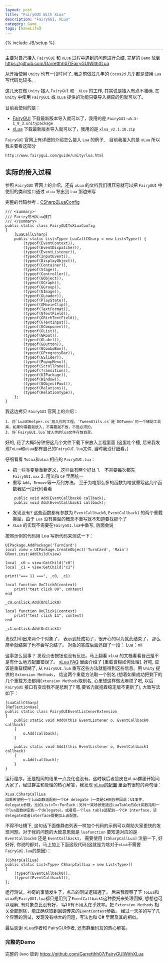 ```yaml
---
layout: post
title: "FairyGUI With XLua"
description: "FairyGUI, XLua"
category: Game
tags: [GameLife]
---
```


{% include JB/setup %}


--------------------------

主要对自己接入 `FairyGUI` 和 `xLua` 过程中遇到的问题进行总结, 完整的 `Demo` 放到 https://github.com/Garretthh07/FairyGUIWithXLua

从开始使用 `Unity` 也有一段时间了, 我之前做过几年的 `Cocos2d` 几乎都是使用 `Lua` 写代码比较多。

这几天在做 `Unity` 接入 `FairyGUI` 和　`XLua` 的工作, 其实说是接入有点不准确, 在 `Unity` 中使用 `FairyGUI` 或 `XLua` 提供的功能只要导入相应的包就可以了。

目前我使用的是：

- [FairyGUI](https://github.com/fairygui/FairyGUI-unity/releases "FairyGUI") 下载最新版本导入就可以了，我用的是 `FairyGUI-u5.5-1_9_3.unitypackage`
- [xLua](https://github.com/Tencent/xLua/releases "xLua") 下载最新版本导入就可以了，我用的是 `xlua_v2.1.10.zip`


`FairyGUI` 官网上有详细的介绍怎么接入 `Lua` 的例子,　目前我接入的是 `xLua` 所以我主要看这部分

    http://www.fairygui.com/guide/unity/lua.html

## 实际的接入过程

参照 `FairyGUI` 官网上的介绍，还有 `xLua` 的文档我们很容易就可以把 `FairyGUI` 中使用的类和接口通过 `xLua` 导出到 `Lua` 那边来写

完整的代码参考：[CSharp2LuaConfig](https://github.com/Garretthh07/FairyGUIWithXLua/blob/master/Assets/Scripts/CSharp2LuaConfig.cs)

```
/// <summary>  
/// Fariry导出XLua接口  
/// </summary>  
public static class FairyGUIToXLuaConfig
{
    [LuaCallCSharp]
    public static List<Type> LuaCallCSharp = new List<Type>() {
        (typeof(EventContext)),
        (typeof(EventDispatcher)),
        (typeof(EventListener)),
        (typeof(InputEvent)),
        (typeof(DisplayObject)),
        (typeof(Container)),
        (typeof(Stage)),
        (typeof(Controller)),
        (typeof(GObject)),
        (typeof(GGraph)),
        (typeof(GGroup)),
        (typeof(GImage)),
        (typeof(GLoader)),
        (typeof(PlayState)),
        (typeof(GMovieClip)),
        (typeof(TextFormat)),
        (typeof(GTextField)),
        (typeof(GRichTextField)),
        (typeof(GTextInput)),
        (typeof(GComponent)),
        (typeof(GList)),
        (typeof(GRoot)),
        (typeof(GLabel)),
        (typeof(GButton)),
        (typeof(GComboBox)),
        (typeof(GProgressBar)),
        (typeof(GSlider)),
        (typeof(PopupMenu)),
        (typeof(ScrollPane)),
        (typeof(Transition)),
        (typeof(UIPackage)),
        (typeof(Window)),
        (typeof(GObjectPool)),
        (typeof(Relations)),
        (typeof(RelationType)),
    };
}
```

我这边拷贝 `FairyGUI` 官网上的介绍：

    1. 将`LuaUIHelper.cs`放入你的工程。`TweenUtils.cs`是`DOTween`的一个辅助工具类，如果你需要就放入，不需要就不放，不是必须的。
    3. 将`FairyGUI.lua`放入你的lua文件存放目录。

好的, 花了大概5分钟把这几个文件下载下来放入工程里面 (这里吐个槽, 后来我发现`ToLua`和`uLua`都有自己的`FairyGUI.lua`文件, 当时我没仔细看。)

仔细看看 `ToLua`和`uLua` 相应的 `FairyGUI.lua`：

- 把一些类变量重新定义，这样做有两个好处 1.　不需要每次都先　`FairyGUI.xxx` 2. 用法和 `C#` 里面统一
- 重写 `Add`，`Remove`等一系列方法。 至于为啥那么多的函数为啥就重写这几个函数我贴一段代码看看

```
    public void Add(EventCallback0 callback);
    public void Add(EventCallback1 callback);
```

- 发现没有? 这些函数都有参数为 `EventCallback0`, `EventCallback1` 的两个重载类型，由于 `Lua` 没有类型的概念不重写就不知道要找那个了
- `XLua` 的实现不需要在`FairyGUI.lua`中重写, 后面会说

按照示例的代码用 Lua 写断代码来测试一下：

```
UIPackage.AddPackage('TurnCard')
local view = UIPackage.CreateObject('TurnCard', 'Main')
GRoot.inst:AddChild(view)

local _c0 = view:GetChild("c0")
local _c1 = view:GetChild("c1")

print("=== 11 ===", _c0, _c1)

local function OnClick0(context)
    print("test click 00", context)
end

_c0.onClick:Add(OnClick0)

local function OnClick1(context)
    print("test click 11", context)
end

_c1.onClick:Add(OnClick1)
```

发现打印出来两个个对象了， 表示到处成功了，很开心的以为就此结束了， 那么简单就结束了也不会写总结了。
对象的答应后面还跟了一段： Lua：nil

这事怎么回事？ 发现点击按钮也没有反应。马上翻看 xLua 的文档看看自己是不是有什么地方配置错误了。 [xLua FAQ](https://github.com/Tencent/xLua/blob/master/Assets/XLua/Doc/faq.md) 里面介绍了 [重载含糊如何处理]. 好吧, 应该是重载模糊了, 从 `FairyGUI.lua` 重写这些方法就能得到这些信息。用 `Unity` 提供的 `Extension Methods`， 给这两个重载方法取一个别名 (想着如果成功把剩下的几个重载方法都用`Extension Methods`取别名, 心里想这样做太麻烦了吧, 以后 `FairyGUI` 接口有变动我不是悲剧了? 嗯,要省力就抱着稳定版不更新了), 大致写法如下：


```
[LuaCallCSharp]
[ReflectionUse]
public static class FairyGUIEventListenerExtension
{
    public static void Add0(this EventListener o, EventCallback0 callback)
    {
        o.Add(callback);
    }

    public static void Add1(this EventListener o, EventCallback1 callback)
    {
        o.Add(callback);
    }
}
```

运行程序，还是相同的结果一点变化也没有。这时候后者脸皮在xLua群里开始问大家了，经过群主和管理的热心解答，我发现 [xLua的配置](https://github.com/Tencent/xLua/blob/master/Assets/XLua/Doc/configure.md) 里面有很短的两句话：

    XLua.CSharpCallLua
    如果希望把一个lua函数适配到一个C# delegate（一类是C#侧各种回调：UI事件，delegate参数，比如List<T>:ForEach；另外一类场景是通过LuaTable的Get函数指明一个lua函数绑定到一个delegate）。或者把一个lua table适配到一个C# interface，该delegate或者interface需要加上该配置。

不得不吐槽下, 这句话下面像静态列表一样加个代码的示例可以帮助大家更快的发现问题。对于我的问题的大致意思就是 `luafunction` 要知道对应的是 `EventCallback0` 还是 `EventCallback1`， 需要使用 `[CSharpCallLua]` 注册一下, 好好好, 你说的都对，马上加上下面这段代码(这就是为啥对于`xLua`不需要`FairyGUI.lua`的原因)：

```
[CSharpCallLua]
public static List<Type> CSharpCallLua = new List<Type>()
{
    (typeof(EventCallback0)),
    (typeof(EventCallback1)),
};
```

运行测试，神奇的事情发生了，点击的测试逻辑通了。 后来我观察了下 `ToLua`和`uLua`的`FairyGUI.lua`都只是用到了`EventCallback1`这种委托来处理回掉, 想想也可以理解, 有对象总比没有好， 写UI有不用太在乎效率。把 `Extension Methods` 相关全部删除，能正确获取到回调传来的`EventContext`参数。 经过一天多的写了几个界面的测试，发现没有啥大的问题，写法也和 C# 里面及其的相似。

最后感谢 xLua作者和 FairyGUI作者, 还有群里码友的热心解答。

### 完整的Demo
完整的 `Demo` 放到 https://github.com/Garretthh07/FairyGUIWithXLua

